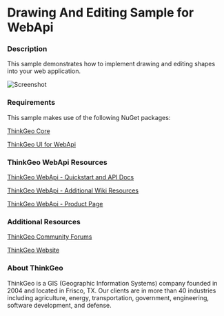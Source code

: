 # Drawing And Editing Sample for WebApi

### Description

This sample demonstrates how to implement drawing and editing shapes into your web application.

![Screenshot](https://gitlab.com/thinkgeo/public/thinkgeo-web-maps/-/raw/master/samples/web-api/DrawingAndEditingSample/ScreenShot.png)

### Requirements
This sample makes use of the following NuGet packages:

[ThinkGeo Core](https://www.nuget.org/packages/ThinkGeo.Core)

[ThinkGeo UI for WebApi](https://www.nuget.org/packages/ThinkGeo.UI.WebApi)

### ThinkGeo WebApi Resources

[ThinkGeo WebApi - Quickstart and API Docs](https://docs.thinkgeo.com/products/web-maps/v12.0/quickstart/#quick-start-display-a-simple-map-on-webapi)

[ThinkGeo WebApi - Additional Wiki Resources](https://wiki.thinkgeo.com/wiki/thinkgeo_web_for_api)

[ThinkGeo WebApi - Product Page](https://www.thinkgeo.com/web-maps)

### Additional Resources

[ThinkGeo Community Forums](http://community.thinkgeo.com/)

[ThinkGeo Website](https://www.thinkgeo.com/)

### About ThinkGeo
ThinkGeo is a GIS (Geographic Information Systems) company founded in 2004 and located in Frisco, TX. Our clients are in more than 40 industries including agriculture, energy, transportation, government, engineering, software development, and defense.
